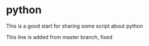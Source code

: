 # python


This is a good start for sharing some script about python 


This line is added from master branch, fixed
